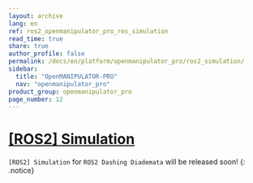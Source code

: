 ```yaml
---
layout: archive
lang: en
ref: ros2_openmanipulator_pro_ros_simulation
read_time: true
share: true
author_profile: false
permalink: /docs/en/platform/openmanipulator_pro/ros2_simulation/
sidebar:
  title: "OpenMANIPULATOR-PRO"
  nav: "openmanipulator_pro"
product_group: openmanipulator_pro
page_number: 12
---
```


<div style="counter-reset: h1 11"></div>

# [[ROS2] Simulation](#ros-simulation)


`[ROS2] Simulation` for `ROS2 Dashing Diademata` will be released soon!
{: .notice}
 
<!--
 
{% capture notice_01 %}
**NOTE**:
- This instruction has been tested on `Ubuntu 16.04` and `ROS Kinetic Kame`.
- This instruction has been tested on `Ubuntu 18.04` and `ROS Melodic`.
- Make sure that ROS2 Packages must be installed on your PC before following an instruction. - [Install ROS2 Packages](/docs/en/platform/openmanipulator_pro/ros2_setup/#install-ros2-packages).
{% endcapture %}
<div class="notice--info">{{ notice_01 | markdownify }}</div>

## [Launch gazebo](#launch-gazebo)

Load OpenManipulator-PRO on Gazebo simulator and click on Play `▶` button.

  ``` bash
  $ roslaunch open_manipulator_pro_gazebo open_manipulator_pro_gazebo.launch
  ```

  ![](/assets/images/platform/openmanipulator_pro/launch_gazebo.png)

Enter `rostopic list` to list up the activated topics.

  ```
  /clock
  /gazebo/link_states
  /gazebo/model_states
  /gazebo/parameter_descriptions
  /gazebo/parameter_updates
  /gazebo/set_link_state
  /gazebo/set_model_state
  /gazebo_gui/parameter_descriptions
  /gazebo_gui/parameter_updates
  /open_manipulator_pro/joint1_position/command
  /open_manipulator_pro/joint2_position/command
  /open_manipulator_pro/joint3_position/command
  /open_manipulator_pro/joint4_position/command
  /open_manipulator_pro/joint5_position/command
  /open_manipulator_pro/joint6_position/command
  /open_manipulator_pro/joint_states
  /rosout
  /rosout_agg
  ```

## [Controller for gazebo](#controller-for-gazebo)

Launch the open_manipulator_pro_controller for gazebo simulation.

  ``` bash
  $ roslaunch open_manipulator_pro_controller open_manipulator_pro_controller.launch use_platform:=false
  ```
{% capture notice_01 %}
**NOTE**:
- To control the OpenManipulator-PRO in the Gazebo environment using the OpenManipulator-PRO Controller, the controller must set the **use_platform** parameter to **false** because it needs to send messages to gazebo instead of Platform.
- If you want to manipulate the OpenManipulator-PRO using Moveit within the Gazebo simulator, you should also convert the **use_moveit** to **true** in open_manipulator_pro_controller launch file.
{% endcapture %}
<div class="notice--info">{{ notice_01 | markdownify }}</div>

If the OpenManipulator-PRO controller for gazebo simulation Launched successfully, the terminal will represent below messages.

```
SUMMARY
========

PARAMETERS
 * /open_manipulator_pro/control_period: 0.01
 * /open_manipulator_pro/moveit_sample_duration: 0.05
 * /open_manipulator_pro/planning_group_name: arm
 * /open_manipulator_pro/using_moveit: False
 * /open_manipulator_pro/using_platform: False
 * /rosdistro: kinetic
 * /rosversion: 1.12.14

NODES
  /
    open_manipulator_pro (open_manipulator_pro_controller/open_manipulator_pro_controller)

ROS_MASTER_URI=http://192.168.3.149:11311

process[open_manipulator_pro-1]: started with pid [4388]
[INFO] Ready to simulate /open_manipulator_pro on Gazebo
```
**NOTE** : In OpenMAIPULATOR-PRO controller for gazebo simulation, Joint and Gripper Dynamixel are not enable, following messages will not be displayed :  
Joint Dynamixel ID : 1, Model Name : PRO-PLUS-H54P-200-S500-R  
Joint Dynamixel ID : 2, Model Name : PRO-PLUS-H54P-200-S500-R  
Joint Dynamixel ID : 3, Model Name : PRO-PLUS-H54P-100-S500-R  
Joint Dynamixel ID : 4, Model Name : PRO-PLUS-H54P-100-S500-R  
Joint Dynamixel ID : 5, Model Name : PRO-PLUS-H42P-020-S300-R  
Joint Dynamixel ID : 6, Model Name : PRO-PLUS-H42P-020-S300-R  
{: .notice--info}

Open an [open_manipulator_pro_control_gui](/docs/en/platform/openmanipulator_pro/ros_operation/#gui-program) to control OpenMANIPULATOR-PRO

-->

[OpenCR]: /docs/en/parts/controller/opencr10/
[OpenCR Manual]: /docs/en/parts/controller/opencr10/
[rc100]: /docs/en/parts/communication/rc-100/
[bt410]: /docs/en/parts/communication/bt-410/

[open_manipulator_pro_msgs/GetJointPosition]: /docs/en/popup/open_manipulator_pro_msgs_GetJointPosition/
[open_manipulator_pro_msgs/GetKinematicsPose]: /docs/en/popup/open_manipulator_pro_msgs_GetKinematicsPose/
[open_manipulator_pro_msgs/SetJointPosition]: /docs/en/popup/open_manipulator_pro_msgs_SetJointPosition/
[open_manipulator_pro_msgs/SetKinematicsPose]: /docs/en/popup/open_manipulator_pro_msgs_SetKinematicsPose/
[open_manipulator_pro_msgs/SetActuatorState]: /docs/en/popup/open_manipulator_pro_msgs_SetActuatorState/
[open_manipulator_pro_msgs/SetDrawingTrajectory]: /docs/en/popup/open_manipulator_pro_msgs_SetDrawingTrajectory/

[sensor_msgs/JointState]: /docs/en/popup/sensor_msgs_JointState_msg/
[open_manipulator_pro_msgs/KinematicsPose]: /docs/en/popup/open_manipulator_pro_msgs_KinematicsPose/
[open_manipulator_pro_msgs/OpenManipulatorState]: /docs/en/popup/open_manipulator_pro_msgs_OpenManipulatorState/
[std_msgs::String]: /docs/en/popup/std_msgs_string/

[task space]: /docs/en/popup/open_manipulator_pro_coordinates/
[joint space]: /docs/en/popup/open_manipulator_pro_coordinates/
